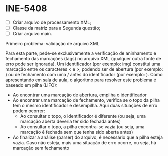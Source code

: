 # INE-5408

- [ ] Criar arquivo de processamento XML;
- [ ] Classe da matriz para a Segunda questão;
- [ ] Criar arquivo main. 

Primeiro problema: validação de arquivo XML

Para esta parte, pede-se exclusivamente a verificação de aninhamento e fechamento das marcações (tags) no arquivo XML (qualquer outra fonte de erro pode ser ignorada). Um identificador (por exemplo: img) constitui uma marcação entre os caracteres < e >, podendo ser de abertura (por exemplo: <img>) ou de fechamento com uma / antes do identificador (por exemplo: </img>). Como apresentando em sala de aula, o algoritmo para resolver este problema é baseado em pilha (LIFO):

   - Ao encontrar uma marcação de abertura, empilha o identificador
   - Ao encontrar uma marcação de fechamento, verifica se o topo da pilha tem o mesmo identificador e desempilha. Aqui duas situações de erro podem ocorrer:
       - Ao consultar o topo, o identificador é diferente (ou seja, uma marcação aberta deveria ter sido fechada antes)
       - Ao consultar o topo, a pilha encontra-se vazia (ou seja, uma marcação é fechada sem que tenha sido aberta antes)
   - Ao finalizar a análise (parser) do arquivo, é necessário que a pilha esteja vazia. Caso não esteja, mais uma situação de erro ocorre, ou seja, há marcação sem fechamento




